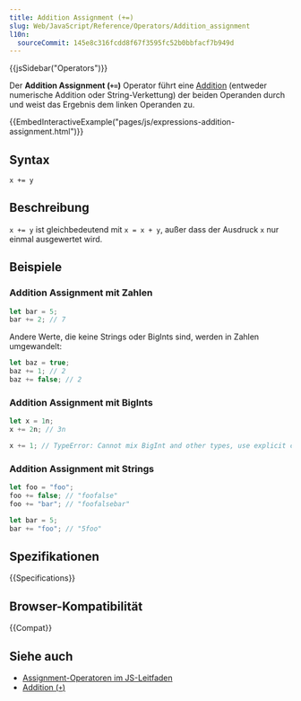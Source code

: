 ```yaml
---
title: Addition Assignment (+=)
slug: Web/JavaScript/Reference/Operators/Addition_assignment
l10n:
  sourceCommit: 145e8c316fcdd8f67f3595fc52b0bbfacf7b949d
---
```


{{jsSidebar("Operators")}}

Der **Addition Assignment (`+=`)** Operator führt eine [Addition](/de/docs/Web/JavaScript/Reference/Operators/Addition) (entweder numerische Addition oder String-Verkettung) der beiden Operanden durch und weist das Ergebnis dem linken Operanden zu.

{{EmbedInteractiveExample("pages/js/expressions-addition-assignment.html")}}

## Syntax

```js-nolint
x += y
```

## Beschreibung

`x += y` ist gleichbedeutend mit `x = x + y`, außer dass der Ausdruck `x` nur einmal ausgewertet wird.

## Beispiele

### Addition Assignment mit Zahlen

```js
let bar = 5;
bar += 2; // 7
```

Andere Werte, die keine Strings oder BigInts sind, werden in Zahlen umgewandelt:

```js
let baz = true;
baz += 1; // 2
baz += false; // 2
```

### Addition Assignment mit BigInts

```js
let x = 1n;
x += 2n; // 3n

x += 1; // TypeError: Cannot mix BigInt and other types, use explicit conversions
```

### Addition Assignment mit Strings

```js
let foo = "foo";
foo += false; // "foofalse"
foo += "bar"; // "foofalsebar"

let bar = 5;
bar += "foo"; // "5foo"
```

## Spezifikationen

{{Specifications}}

## Browser-Kompatibilität

{{Compat}}

## Siehe auch

- [Assignment-Operatoren im JS-Leitfaden](/de/docs/Web/JavaScript/Guide/Expressions_and_operators#assignment_operators)
- [Addition (`+`)](/de/docs/Web/JavaScript/Reference/Operators/Addition)

